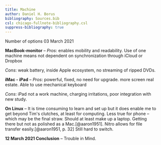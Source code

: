 ```yaml
---
title: Machine
author: Daniel H. Borus
bibliography: Sources.bib
csl: chicago-fullnote-bibliography.csl
suppress-bibliography: true
---
```


Number of options 03 March 2021

**MacBook-monitor** – *Pros*: enables mobility and readability. Use of one machine means not dependent on synchronization through iCloud or Dropbox 

*Cons*: weak battery, inside Apple ecosystem, no streaming of ripped DVDs.

**iMac - iPad** – *Pros*: powerful, fixed, no need for upgrade. more screen real estate. Able to use mechanical keyboard

*Cons*: iPad not a work machine, charging irritations, poor integration with new study.

**On Linux** – It is time consuming to learn and set up but it does enable me to get beyond Tim's clutches, at least for computing. Less true for phone – which may be the final straw. Should at least make up a laptop. Getting there but not as polished as a Mac.[@aaron1951]. Nitro allows for file transfer easily.[@aaron1951, p. 32] Still hard to switch. 

**12 March 2021 Conclusion** – Trouble in Mind. 